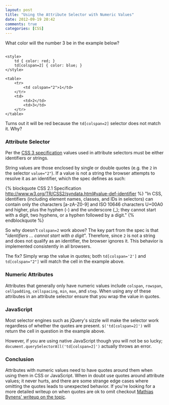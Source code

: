 ```yaml
---
layout: post
title: "Using the Attribute Selector with Numeric Values"
date: 2012-09-19 20:42
comments: true
categories: [CSS]
---
```


What color will the number 3 be in the example below?

<pre class="language-markup"><code>
&lt;style&gt;
    td { color: red; }
    td[colspan=2] { color: blue; }
&lt;/style&gt;

&lt;table&gt;
    &lt;tr&gt;
        &lt;td colspan="2"&gt;1&lt;/td&gt;
    &lt;/tr&gt;
    &lt;td&gt;
        &lt;td&gt;2&lt;/td&gt;
        &lt;td&gt;3&lt;/td&gt;
    &lt;/tr&gt;
&lt;/table&gt;
</code></pre>

Turns out it will be red because the `td[colspan=2]` selector does not match it.  Why?

<!--more-->

### Attribute Selector

Per the [CSS 3 specification](http://www.w3.org/TR/css3-selectors/#attribute-selectors) values used in attribute selectors must be either identifiers or strings.

String values are those enclosed by single or double quotes (e.g. the `2` in the selector `value="2"`).  If a value is not a string the browser attempts to resolve it as an identifier, which the spec defines as such:

{% blockquote CSS 2.1 Specification http://www.w3.org/TR/CSS2/syndata.html#value-def-identifier %}
"In CSS, identifiers (including element names, classes, and IDs in selectors) can contain only the characters [a-zA-Z0-9] and ISO 10646 characters U+00A0 and higher, plus the hyphen (-) and the underscore (_); they cannot start with a digit, two hyphens, or a hyphen followed by a digit."
{% endblockquote %}

So why doesn't `colspan=2` work above?  The key part from the spec is that "*identifiers ... cannot start with a digit*".  Therefore, since `2` is not a string and does not qualify as an identifier, the browser ignores it.  This behavior is implemented consistently in all browsers.

The fix?  Simply wrap the value in quotes; both `td[colspan='2']` and `td[colspan="2"]` will match the cell in the example above.

### Numeric Attributes

Attributes that generally only have numeric values include `colspan`, `rowspan`, `cellpadding`, `cellspacing`, `min`, `max`, and `step`.  When using any of these attributes in an attribute selector ensure that you wrap the value in quotes.

### JavaScript

Most selector engines such as jQuery's sizzle will make the selector work regardless of whether the quotes are present.  `$('td[colspan=2]')` will return the cell in question in the example above.

However, if you are using native JavaScript though you will not be so lucky; `document.querySelectorAll('td[colspan=2]')` actually throws an error.

### Conclusion

Attributes with numeric values need to have quotes around them when using them in CSS or JavaScript.  When in doubt use quotes around attribute values; it never hurts, and there are some strange edge cases where omitting the quotes leads to unexpected behavior.  If you're looking for a more detailed writeup on when quotes are ok to omit checkout [Mathias Bynens' writeup on the topic](http://mathiasbynens.be/notes/unquoted-attribute-values).
